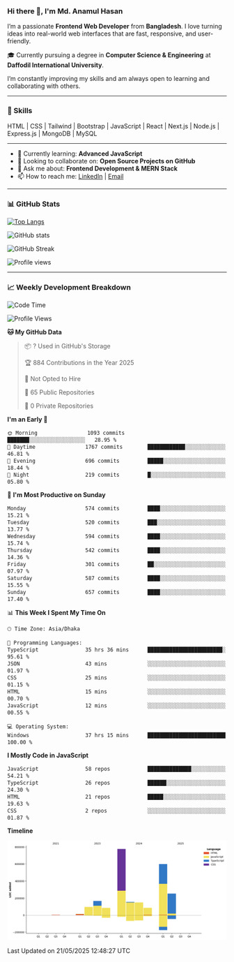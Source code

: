 ### Hi there 👋, I'm Md. Anamul Hasan

I’m a passionate **Frontend Web Developer** from **Bangladesh**. I love turning ideas into real-world web interfaces that are fast, responsive, and user-friendly.

🎓 Currently pursuing a degree in **Computer Science & Engineering** at **Daffodil International University**.

I’m constantly improving my skills and am always open to learning and collaborating with others.

---

### 🚀 Skills
HTML | CSS | Tailwind | Bootstrap | JavaScript | React | Next.js | Node.js | Express.js | MongoDB | MySQL 

---

- 🌱 Currently learning: **Advanced JavaScript**
- 👯 Looking to collaborate on: **Open Source Projects on GitHub**
- 💬 Ask me about: **Frontend Development & MERN Stack**
- 📫 How to reach me: [LinkedIn](https://www.linkedin.com/in/mdanamulhasan201) | [Email](mailto:anamulhasan3625@gmail.com)

---

### 📊 GitHub Stats

[![Top Langs](https://github-readme-stats.vercel.app/api/top-langs/?username=mdanamulhasan201&layout=compact)](https://github.com/anuraghazra/github-readme-stats)

![GitHub stats](https://github-readme-stats.vercel.app/api?username=mdanamulhasan201&show_icons=true&count_private=true&theme=tokyonight)

![GitHub Streak](https://streak-stats.demolab.com?user=mdanamulhasan201&theme=tokyonight)

![Profile views](https://gpvc.arturio.dev/mdanamulhasan201)

---

### 📈 Weekly Development Breakdown

<!--START_SECTION:waka-->
![Code Time](http://img.shields.io/badge/Code%20Time-156%20hrs%2015%20mins-blue)

![Profile Views](http://img.shields.io/badge/Profile%20Views-0-blue)

**🐱 My GitHub Data** 

> 📦 ? Used in GitHub's Storage 
 > 
> 🏆 884 Contributions in the Year 2025
 > 
> 🚫 Not Opted to Hire
 > 
> 📜 65 Public Repositories 
 > 
> 🔑 0 Private Repositories 
 > 
**I'm an Early 🐤** 

```text
🌞 Morning                1093 commits        ███████░░░░░░░░░░░░░░░░░░   28.95 % 
🌆 Daytime                1767 commits        ████████████░░░░░░░░░░░░░   46.81 % 
🌃 Evening                696 commits         █████░░░░░░░░░░░░░░░░░░░░   18.44 % 
🌙 Night                  219 commits         █░░░░░░░░░░░░░░░░░░░░░░░░   05.80 % 
```
📅 **I'm Most Productive on Sunday** 

```text
Monday                   574 commits         ████░░░░░░░░░░░░░░░░░░░░░   15.21 % 
Tuesday                  520 commits         ███░░░░░░░░░░░░░░░░░░░░░░   13.77 % 
Wednesday                594 commits         ████░░░░░░░░░░░░░░░░░░░░░   15.74 % 
Thursday                 542 commits         ████░░░░░░░░░░░░░░░░░░░░░   14.36 % 
Friday                   301 commits         ██░░░░░░░░░░░░░░░░░░░░░░░   07.97 % 
Saturday                 587 commits         ████░░░░░░░░░░░░░░░░░░░░░   15.55 % 
Sunday                   657 commits         ████░░░░░░░░░░░░░░░░░░░░░   17.40 % 
```


📊 **This Week I Spent My Time On** 

```text
🕑︎ Time Zone: Asia/Dhaka

💬 Programming Languages: 
TypeScript               35 hrs 36 mins      ████████████████████████░   95.61 % 
JSON                     43 mins             ░░░░░░░░░░░░░░░░░░░░░░░░░   01.97 % 
CSS                      25 mins             ░░░░░░░░░░░░░░░░░░░░░░░░░   01.15 % 
HTML                     15 mins             ░░░░░░░░░░░░░░░░░░░░░░░░░   00.70 % 
JavaScript               12 mins             ░░░░░░░░░░░░░░░░░░░░░░░░░   00.55 % 

💻 Operating System: 
Windows                  37 hrs 15 mins      █████████████████████████   100.00 % 
```

**I Mostly Code in JavaScript** 

```text
JavaScript               58 repos            ██████████████░░░░░░░░░░░   54.21 % 
TypeScript               26 repos            ██████░░░░░░░░░░░░░░░░░░░   24.30 % 
HTML                     21 repos            █████░░░░░░░░░░░░░░░░░░░░   19.63 % 
CSS                      2 repos             ░░░░░░░░░░░░░░░░░░░░░░░░░   01.87 % 
```



**Timeline**

![Lines of Code chart](https://raw.githubusercontent.com/mdanamulhasan201/mdanamulhasan201/main/assets/bar_graph.png)


 Last Updated on 21/05/2025 12:48:27 UTC
<!--END_SECTION:waka-->
